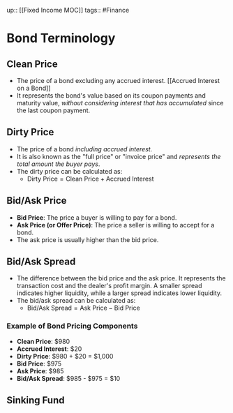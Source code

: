 up:: [[Fixed Income MOC]]
tags:: #Finance
# Bond Terminology
## Clean Price
   - The price of a bond excluding any accrued interest. [[Accrued Interest on a Bond]]
   - It represents the bond's value based on its coupon payments and maturity value, *without considering interest that has accumulated* since the last coupon payment.

## Dirty Price
   - The price of a bond *including accrued interest.* 
   - It is also known as the "full price" or "invoice price" and *represents the total amount the buyer pays*. 
   - The dirty price can be calculated as:
	   - $\text{Dirty Price} = \text{Clean Price} + \text{Accrued Interest}$
    
## Bid/Ask Price
   - **Bid Price**: The price a buyer is willing to pay for a bond.
   - **Ask Price (or Offer Price)**: The price a seller is willing to accept for a bond. 
   - The ask price is usually higher than the bid price.

## Bid/Ask Spread
   - The difference between the bid price and the ask price. It represents the transaction cost and the dealer's profit margin. A smaller spread indicates higher liquidity, while a larger spread indicates lower liquidity. 
   - The bid/ask spread can be calculated as:
	   - $\text{Bid/Ask Spread} = \text{Ask Price} - \text{Bid Price}$
### Example of Bond Pricing Components
- **Clean Price**: $980
- **Accrued Interest**: $20
- **Dirty Price**: $980 + $20 = $1,000
- **Bid Price**: $975
- **Ask Price**: $985
- **Bid/Ask Spread**: $985 - $975 = $10

## Sinking Fund
